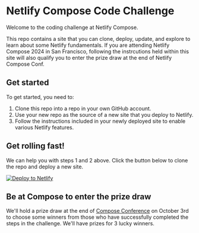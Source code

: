 # Netlify Compose Code Challenge

Welcome to the coding challenge at Netlify Compose.

This repo contains a site that you can clone, deploy, update, and explore to learn about some Netlify fundamentals. If you are attending Netlify Compose 2024 in San Francisco, following the instrcutions held within this site will also qualify you to enter the prize draw at the end of Netlify Compose Conf.

## Get started

To get started, you need to:

1. Clone this repo into a repo in your own GitHub account.
1. Use your new repo as the source of a new site that you deploy to Netlify.
1. Follow the instructions included in your newly deployed site to enable various Netlify features.

## Get rolling fast!

We can help you with steps 1 and 2 above. Click the button below to clone the repo and deploy a new site. 

[![Deploy to Netlify](https://www.netlify.com/img/deploy/button.svg)](https://app.netlify.com/start/deploy?repository=https://github.com/netlify/compose-code-challenge)


## Be at Compose to enter the prize draw

We'll hold a prize draw at the end of [Compose Conference](https://netlify.com/compose) on October 3rd to choose some winners from those who have successfully completed the steps in the challenge. We'll have prizes for 3 lucky winners.
